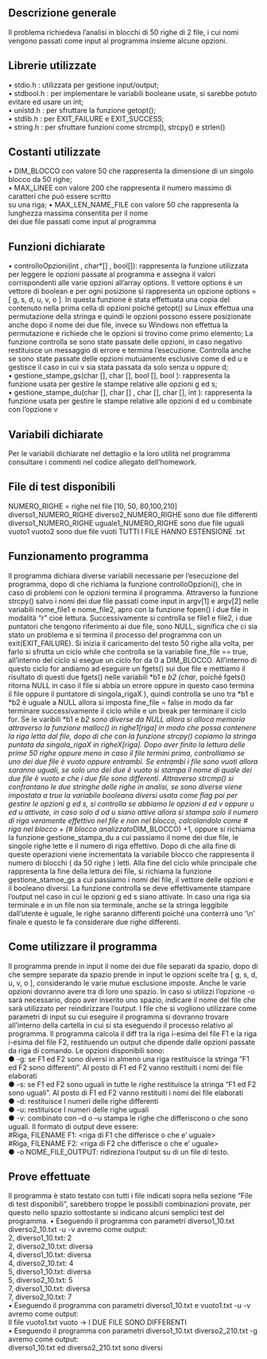 ## Descrizione generale
  Il problema richiedeva l’analisi in blocchi di 50 righe di 2 file, i cui nomi vengono passati come input al 
  programma insieme alcune opzioni.
## Librerie utilizzate
  • stdio.h : utilizzata per gestione input/output; <br />
  • stdbool.h : per implementare le variabili booleane usate, si sarebbe potuto evitare ed usare un int;<br />
  • unistd.h : per sfruttare la funzione getopt();<br />
  • stdlib.h : per EXIT_FAILURE e EXIT_SUCCESS;<br />
  • string.h : per sfruttare funzioni come strcmp(), strcpy() e strlen()<br />
  
## Costanti utilizzate
  • DIM_BLOCCO con valore 50 che rappresenta la dimensione di un singolo blocco da 50 righe;<br />
  • MAX_LINEE con valore 200 che rappresenta il numero massimo di caratteri che può essere scritto <br />
  su una riga;
  • MAX_LEN_NAME_FILE con valore 50 che rappresenta la lunghezza massima consentita per il nome <br />
  dei due file passati come input al programma 
## Funzioni dichiarate
  • controlloOpzioni(int , char*[] , bool[]): rappresenta la funzione utilizzata per leggere le opzioni 
  passate al programma e assegna il valori corrispondenti alle varie opzioni all’array options.
  Il vettore options è un vettore di boolean e per ogni posizione si rappresenta un opzione
  options = [ g, s, d, u, v, o ]. In questa funzione è stata effettuata una copia del contenuto nella 
  prima cella di opzioni poiché getopt() su Linux effettua una permutazione della stringa e quindi le 
  opzioni possono essere posizionate anche dopo il nome dei due file, invece su Windows non 
  effettua la permutazione e richiede che le opzioni si trovino come primo elemento;
  La funzione controlla se sono state passate delle opzioni, in caso negativo restituisce un messaggio 
  di errore e termina l’esecuzione. Controlla anche se sono state passate delle opzioni mutuamente 
  esclusive come d ed u e gestisce il caso in cui v sia stata passata da solo senza u oppure d;<br />
  • gestione_stampe_gs(char [], char [], bool [], bool ): rappresenta la funzione usata per gestire le 
  stampe relative alle opzioni g ed s;<br />
  • gestione_stampe_du(char [], char [] , char [], char [], int ): rappresenta la funzione usata per gestire 
  le stampe relative alle opzioni d ed u combinate con l’opzione v
 
## Variabili dichiarate
  Per le variabili dichiarate nel dettaglio e la loro utilità nel programma consultare i commenti nel
  codice allegato dell’homework.
## File di test disponibili
  NUMERO_RIGHE = righe nel file [10, 50, 80,100,210]<br />
  diverso1_NUMERO_RIGHE diverso2_NUMERO_RIGHE sono due file differenti <br />
  diverso1_NUMERO_RIGHE uguale1_NUMERO_RIGHE sono due file uguali <br />
  vuoto1 vuoto2 sono due file vuoti TUTTI I FILE HANNO ESTENSIONE .txt <br />
## Funzionamento programma 
  Il programma dichiara diverse variabili necessarie per l’esecuzione del programma, dopo di che richiama la 
  funzione controlloOpzioni(), che in caso di problemi con le opzioni termina il programma. 
  Attraverso la funzione strcpy() salvo i nomi dei due file passati come input in argv[1] e argv[2] nelle variabili 
  nome_file1 e nome_file2, apro con la funzione fopen() i due file in modalità “r” cioè lettura. 
  Successivamente si controlla se file1 e file2, i due puntatori che tengono riferimento ai due file, sono NULL, 
  significa che ci sia stato un problema e si termina il processo del programma con un exit(EXIT_FAILURE).
  Si inizia il caricamento del testo 50 righe alla volta, per farlo si sfrutta un ciclo while che controlla se la 
  variabile fine_file == true, all’interno del ciclo si esegue un ciclo for da 0 a DIM_BLOCCO. All’interno di 
  questo ciclo for andiamo ad eseguire un fgets() sui due file e mettiamo il risultato di questi due fgets() nelle 
  variabili *b1 e *b2 (char*, poiché fgets() ritorna NULL in caso il file si abbia un errore oppure in questo caso 
  termina il file oppure il puntatore di singola_rigaX ), quindi controlla se uno tra *b1 e *b2 è uguale a NULL 
  allora si imposta fine_file = false in modo da far terminare successivamente il ciclo while e un break per 
  terminare il ciclo for. 
  Se le varibili *b1 e *b2 sono diverse da NULL allora si alloca memoria attraverso la funzione malloc() in 
  righe1[riga] in modo che possa contenere la riga letta dal file, dopo di che con la funzione strcpy() copiamo 
  la stringa puntata da singola_rigaX in righeX[riga].
  Dopo aver finito la lettura delle prime 50 righe oppure meno in caso il file termini prima, controlliamo se 
  uno dei due file è vuoto oppure entrambi. Se entrambi i file sono vuoti allora saranno uguali, se solo uno 
  dei due è vuoto si stampa il nome di quale dei due file è vuoto e che i due file sono differenti.
  Attraverso strcmp() si confrontano le due stringhe delle righe in analisi, se sono diverse viene impostata a 
  true la variabile booleana diversi usata come flag poi per gestire le opzioni g ed s, si controlla se abbiamo le 
  opzioni d ed v oppure u ed u attivate, in caso solo d od u siano attive allora si stampa solo il numero di riga
  veramente effettivo nel file e non nel blocco, calcolandolo come # riga nel blocco + (# blocco
  analizzato*DIM_BLOCCO) +1, oppure si richiama la funzione gestione_stampa_du a cui passiamo il nome 
  dei due file, le singole righe lette e il numero di riga effettivo. 
  Dopo di che alla fine di queste operazioni viene incrementata la variabile blocco che rappresenta il numero 
  di blocchi ( da 50 righe ) letti. Alla fine del ciclo while principale che rappresenta la fine della lettura dei file, 
  si richiama la funzione gestione_stamoe_gs a cui passiamo i nomi dei file, il vettore delle opzioni e il 
  booleano diversi. La funzione controlla se deve effettivamente stampare l’output nel caso in cui le opzioni g 
  ed s siano attivate.
  In caso una riga sia terminale e in un file non sia terminale, anche se la stringa leggibile dall’utente è uguale, 
  le righe saranno differenti poiché una conterrà uno ‘\n’ finale e questo le fa considerare due righe 
  differenti. 
## Come utilizzare il programma
  Il programma prende in input il nome dei due file separati da spazio, dopo di che sempre separate da spazio 
  prende in input le opzioni scelte tra [ g, s, d, u, v, o ], considerando le varie mutue esclusione imposte. 
  Anche le varie opzioni dovranno avere tra di loro uno spazio.
  In caso si utilizzi l’opzione -o sarà necessario, dopo aver inserito uno spazio, indicare il nome del file che 
  sarà utilizzato per reindirizzare l’output. I file che si vogliono utilizzare come parametri di input su cui 
  eseguire il programma si dovranno trovare all’interno della cartella in cui si sta eseguendo il processo 
  relativo al programma.
  Il programma calcola il diff tra la riga i-esima del file F1 e la riga i-esima del file F2, restituendo un output che dipende dalle opzioni passate da riga di comando. Le opzioni disponibili sono: <br />
  ●	-g: se F1 ed F2 sono diversi in almeno una riga restituisce la stringa ”F1 ed F2 sono differenti”. Al posto di F1 ed F2 vanno restituiti i nomi dei file elaborati <br />
  ●	-s: se F1 ed F2 sono uguali in tutte le righe restituisce la stringa “F1 ed F2 sono uguali”. Al posto di F1 ed F2 vanno restituiti i nomi dei file elaborati <br />
  ●	-d: restituisce I numeri delle righe differenti<br />
  ●	-u: restituisce I numeri delle righe uguali<br />
  ●	-v: combinato con –d o –u stampa le righe che differiscono o che sono uguali. Il formato di output deve essere:<br />
                #Riga, FILENAME F1: <riga di F1 che differisce o che e’ uguale><br />
                #Riga, FILENAME F2: <riga di F2 che differisce o che e’ uguale><br />
  ●	-o NOME_FILE_OUTPUT: ridireziona l’output su di un file di testo. <br />

## Prove effettuate
  Il programma è stato testato con tutti i file indicati sopra nella sezione “File di test disponibili”, sarebbero 
  troppe le possibili combinazioni provate, per questo nello spazio sottostante si indicano alcuni semplici test 
  del programma.
  • Eseguendo il programma con parametri diverso1_10.txt diverso2_10.txt -u -v avremo come output:<br />
  2, diverso1_10.txt: 2<br />
  2, diverso2_10.txt: diversa<br />
  4, diverso1_10.txt: diversa<br />
  4, diverso2_10.txt: 4<br />
  5, diverso1_10.txt: diversa<br />
  5, diverso2_10.txt: 5<br />
  7, diverso1_10.txt: diversa<br />
  7, diverso2_10.txt: 7<br />
  • Eseguendo il programma con parametri diverso1_10.txt e vuoto1.txt -u -v avremo come output:<br />
  Il file vuoto1.txt vuoto -> I DUE FILE SONO DIFFERENTI<br />
  • Eseguendo il programma con parametri diverso1_10.txt diverso2_210.txt -g avremo come output:<br />
  diverso1_10.txt ed diverso2_210.txt sono diversi<br />
